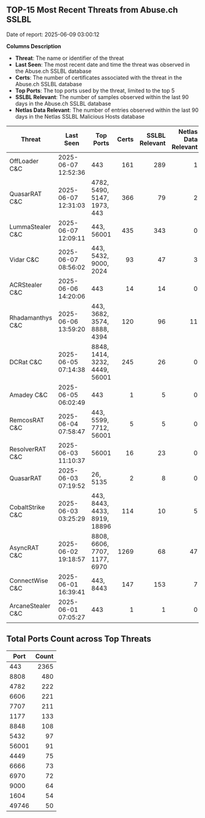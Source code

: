 ## TOP-15 Most Recent Threats from Abuse.ch SSLBL
Date of report: 2025-06-09 03:00:12

**Columns Description**
- **Threat**: The name or identifier of the threat
- **Last Seen**: The most recent date and time the threat was observed in the Abuse.ch SSLBL database
- **Certs**: The number of certificates associated with the threat in the Abuse.ch SSLBL database
- **Top Ports**: The top ports used by the threat, limited to the top 5
- **SSLBL Relevant**: The number of samples observed within the last 90 days in the Abuse.ch SSLBL database
- **Netlas Data Relevant**: The number of entries observed within the last 90 days in the Netlas SSLBL Malicious Hosts database



| Threat                     | Last Seen           | Top Ports          | Certs        | SSLBL Relevant   | Netlas Data Relevant  |
|----------------------------|---------------------|--------------------|-------------:|-----------------:|----------------------:|
| OffLoader C&C              | 2025-06-07 12:52:36 | 443 | 161 | 289 | 1 |
| QuasarRAT C&C              | 2025-06-07 12:31:03 | 4782, 5490, 5147, 1973, 443 | 366 | 79 | 2 |
| LummaStealer C&C           | 2025-06-07 12:09:11 | 443, 56001 | 435 | 343 | 0 |
| Vidar C&C                  | 2025-06-07 08:56:02 | 443, 5432, 9000, 2024 | 93 | 47 | 3 |
| ACRStealer C&C             | 2025-06-06 14:20:06 | 443 | 14 | 14 | 0 |
| Rhadamanthys C&C           | 2025-06-06 13:59:20 | 443, 3682, 3574, 8888, 4394 | 120 | 96 | 11 |
| DCRat C&C                  | 2025-06-05 07:14:38 | 8848, 1414, 3232, 4449, 56001 | 245 | 26 | 0 |
| Amadey C&C                 | 2025-06-05 06:02:49 | 443 | 1 | 5 | 0 |
| RemcosRAT C&C              | 2025-06-04 07:58:47 | 443, 5599, 7712, 56001 | 5 | 5 | 0 |
| ResolverRAT C&C            | 2025-06-03 11:10:37 | 56001 | 16 | 23 | 0 |
| QuasarRAT                  | 2025-06-03 07:19:52 | 26, 5135 | 2 | 8 | 0 |
| CobaltStrike C&C           | 2025-06-03 03:25:29 | 443, 8443, 4433, 8919, 18896 | 114 | 10 | 5 |
| AsyncRAT C&C               | 2025-06-02 19:18:57 | 8808, 6606, 7707, 1177, 6970 | 1269 | 68 | 47 |
| ConnectWise C&C            | 2025-06-01 16:39:41 | 443, 8443 | 147 | 153 | 7 |
| ArcaneStealer C&C          | 2025-06-01 07:05:27 | 443 | 1 | 1 | 0 |

## Total Ports Count across Top Threats
| Port       | Count      |
|------------|-----------:|
| 443 | 2365 |
| 8808 | 480 |
| 4782 | 222 |
| 6606 | 221 |
| 7707 | 211 |
| 1177 | 133 |
| 8848 | 108 |
| 5432 | 97 |
| 56001 | 91 |
| 4449 | 75 |
| 6666 | 73 |
| 6970 | 72 |
| 9000 | 64 |
| 1604 | 54 |
| 49746 | 50 |